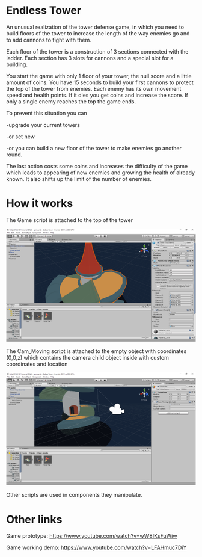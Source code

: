 # Endless Tower
An unusual realization of the tower defense game, in which you need to build floors of the tower to increase the length of the way enemies go and to add cannons to fight with them.

Each floor of the tower is a construction of 3 sections connected with the ladder.
Each section has 3 slots for cannons and a special slot for a building.

You start the game with only 1 floor of your tower, the null score and a little amount of coins.
You have 15 seconds to build your first cannons to protect the top of the tower from enemies.
Each enemy has its own movement speed and health points. If it dies you get coins and increase the score.
If only a single enemy reaches the top the game ends.

To prevent this situation you can

-upgrade your current towers

-or set new

-or you can build a new floor of the tower to make enemies go another round.

The last action costs some coins and increases the difficulty of the game which leads to appearing of new enemies and growing the health of already known. It also shifts up the limit of the number of enemies.

# How it works

The Game script is attached to the top of the tower

![picture](https://github.com/CookieNoir/Endless-Tower/blob/master/tower_top.png)

The Cam_Moving script is attached to the empty object with coordinates (0,0,z) which contains the camera child object inside with custom coordinates and location

![picture](https://github.com/CookieNoir/Endless-Tower/blob/master/cam_moving.png)

Other scripts are used in components they manipulate.

# Other links

Game prototype: https://www.youtube.com/watch?v=wW8IKsFuWiw

Game working demo: https://www.youtube.com/watch?v=LFAHmuc7DiY
